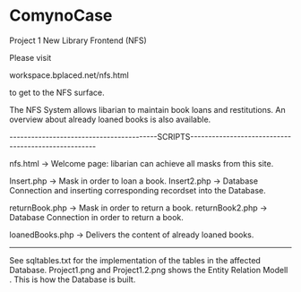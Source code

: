 # ComynoCase
Project 1 New Library Frontend (NFS)

Please visit 

workspace.bplaced.net/nfs.html 

to get to the NFS surface. 

The NFS System allows libarian to maintain book loans and restitutions. An overview about already loaned books is also available.

-----------------------------------------SCRIPTS----------------------------------------------------

nfs.html -> Welcome page: libarian can achieve all masks from this site.

Insert.php -> Mask in order to loan a book. 
Insert2.php -> Database Connection and inserting corresponding recordset into the Database.

returnBook.php -> Mask in order to return a book.
returnBook2.php -> Database Connection in order to return a book.

loanedBooks.php -> Delivers the content of already loaned books.

-----------------------------------------------------------------------------------------------------

See sqltables.txt for the implementation of the tables in the affected Database. 
Project1.png and Project1.2.png shows the Entity Relation Modell . This is how the Database is built.

